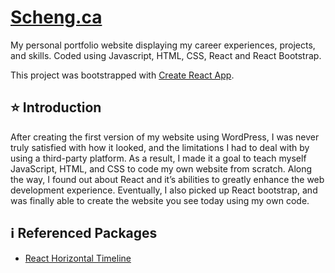 # [Scheng.ca](https://scheng.ca/)
My personal portfolio website displaying my career experiences, projects, and skills. Coded using Javascript, HTML, CSS, React and React Bootstrap. 

This project was bootstrapped with [Create React App](https://github.com/facebook/create-react-app).

## :star: Introduction 
After creating the first version of my website using WordPress, I was never truly satisfied with how it looked, and the limitations I had to deal with by using a third-party platform. As a result, I made it a goal to teach myself JavaScript, HTML, and CSS to code my own website from scratch. Along the way, I found out about React and it’s abilities to greatly enhance the web development experience. Eventually, I also picked up React bootstrap, and was finally able to create the website you see today using my own code. 

## :information_source: Referenced Packages
- [React Horizontal Timeline](https://github.com/sherubthakur/react-horizontal-timeline)